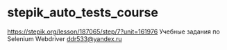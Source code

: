 # stepik_auto_tests_course
https://stepik.org/lesson/187065/step/7?unit=161976
Учебные задания по Selenium Webdriver
ddr533@yandex.ru